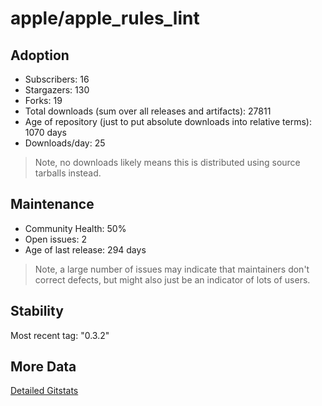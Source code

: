 # apple/apple_rules_lint

## Adoption

- Subscribers: 16
- Stargazers: 130
- Forks: 19
- Total downloads (sum over all releases and artifacts): 27811
- Age of repository (just to put absolute downloads into relative terms): 1070 days
- Downloads/day: 25

> Note, no downloads likely means this is distributed using source tarballs instead.

## Maintenance

- Community Health: 50%
- Open issues: 2
- Age of last release: 294 days

> Note, a large number of issues may indicate that maintainers don't correct defects, but might also
> just be an indicator of lots of users.

## Stability

Most recent tag: "0.3.2"

## More Data

[Detailed Gitstats](/bazel-catalog/gitstats/apple/apple_rules_lint)

